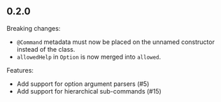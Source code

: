 ## 0.2.0

Breaking changes:

  - `@Command` metadata must now be placed on the unnamed constructor instead 
    of the class.
  - `allowedHelp` in `Option` is now merged into `allowed`.

Features:

  - Add support for option argument parsers (#5)
  - Add support for hierarchical sub-commands (#15)
